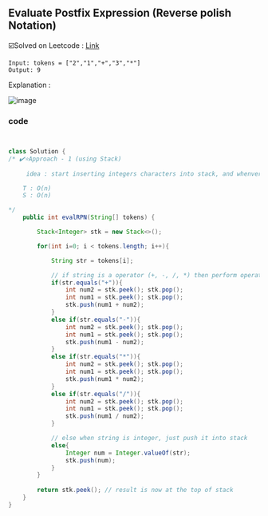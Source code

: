 ## Evaluate Postfix Expression (Reverse polish Notation)

☑️Solved on Leetcode : [Link](https://leetcode.com/problems/evaluate-reverse-polish-notation/description/)

```
Input: tokens = ["2","1","+","3","*"]
Output: 9
```
Explanation : 

![image](https://github.com/yashasvi242/4th-Sem-Java-Codes/assets/124666305/786ba551-6c5b-4e8f-8cc1-90af6f5fde25)


### code

```java


class Solution {
/* ✔️⭐Approach - 1 (using Stack)
        
     idea : start inserting integers characters into stack, and whenver a operator character comes, fetch the top 2 values of the stack and perform operation on them using these characters, then insert it back into the stack 

    T : O(n)
    S : O(n)

*/
    public int evalRPN(String[] tokens) {

        Stack<Integer> stk = new Stack<>();

        for(int i=0; i < tokens.length; i++){

            String str = tokens[i];

            // if string is a operator (+, -, /, *) then perform operaton on top 2 ele of stack
            if(str.equals("+")){
                int num2 = stk.peek(); stk.pop();
                int num1 = stk.peek(); stk.pop();
                stk.push(num1 + num2);
            }
            else if(str.equals("-")){
                int num2 = stk.peek(); stk.pop();
                int num1 = stk.peek(); stk.pop();
                stk.push(num1 - num2);
            }
            else if(str.equals("*")){
                int num2 = stk.peek(); stk.pop();
                int num1 = stk.peek(); stk.pop();
                stk.push(num1 * num2);
            }
            else if(str.equals("/")){
                int num2 = stk.peek(); stk.pop();
                int num1 = stk.peek(); stk.pop();
                stk.push(num1 / num2);
            }

            // else when string is integer, just push it into stack
            else{
                Integer num = Integer.valueOf(str);
                stk.push(num);
            } 
        }
        
        return stk.peek(); // result is now at the top of stack 
    }
}

```
